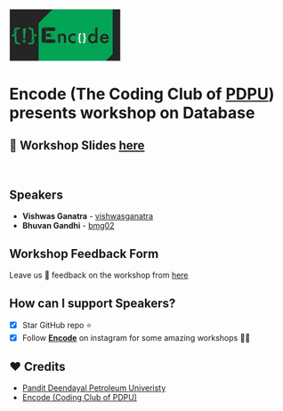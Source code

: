 [<img src="res/encode_logo.jpg" width="200">][link:encode_insta]

# **Encode** (The Coding Club of [PDPU][link:pdpu_web]) presents workshop on Database

## :floppy_disk: Workshop Slides [here](http://bit.ly/db-ppt)

<br>

## Speakers

- **Vishwas Ganatra** - [vishwasganatra][link:git_vishwas]
- **Bhuvan Gandhi** - [bmg02][link:git_bhuvan]

## Workshop Feedback Form

Leave us :speech_balloon: feedback on the workshop from [here][link:feedback_link]

## How can I support Speakers?

- [x] Star GitHub repo :star:
- [x] Follow **[Encode][link:encode_insta]** on instagram for some amazing workshops :man_technologist:

## :heart: Credits

- [Pandit Deendayal Petroleum Univeristy][link:pdpu_web]
- [Encode (Coding Club of PDPU)][link:encode_insta]

<!-- URLs -->

[link:git_vishwas]: https://github.com/vishwasganatra/
[link:git_bhuvan]: https://github.com/bmg02
[link:encode_insta]: http://instagram.com/encode_pdpu
[link:pdpu_web]: https://pdpu.ac.in/
[link:feedback_link]: https://docs.google.com/forms/d/e/1FAIpQLScetcvDXyYmO98PF0i6iLv6s06l_ZU2naIh3M1EwLCSOZ80_Q/viewform
